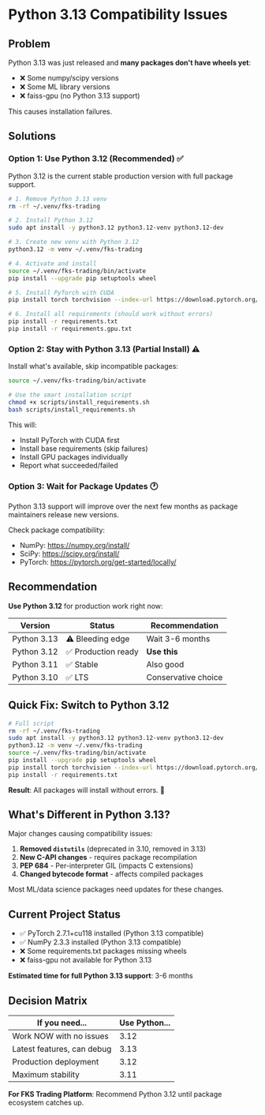 # Python 3.13 Compatibility Issues

## Problem

Python 3.13 was just released and **many packages don't have wheels yet**:

- ❌ Some numpy/scipy versions
- ❌ Some ML library versions
- ❌ faiss-gpu (no Python 3.13 support)

This causes installation failures.

## Solutions

### Option 1: Use Python 3.12 (Recommended) ✅

Python 3.12 is the current stable production version with full package support.

```bash
# 1. Remove Python 3.13 venv
rm -rf ~/.venv/fks-trading

# 2. Install Python 3.12
sudo apt install -y python3.12 python3.12-venv python3.12-dev

# 3. Create new venv with Python 3.12
python3.12 -m venv ~/.venv/fks-trading

# 4. Activate and install
source ~/.venv/fks-trading/bin/activate
pip install --upgrade pip setuptools wheel

# 5. Install PyTorch with CUDA
pip install torch torchvision --index-url https://download.pytorch.org/whl/cu118

# 6. Install all requirements (should work without errors)
pip install -r requirements.txt
pip install -r requirements.gpu.txt
```

### Option 2: Stay with Python 3.13 (Partial Install) ⚠️

Install what's available, skip incompatible packages:

```bash
source ~/.venv/fks-trading/bin/activate

# Use the smart installation script
chmod +x scripts/install_requirements.sh
bash scripts/install_requirements.sh
```

This will:

- Install PyTorch with CUDA first
- Install base requirements (skip failures)
- Install GPU packages individually
- Report what succeeded/failed

### Option 3: Wait for Package Updates 🕐

Python 3.13 support will improve over the next few months as package maintainers release new versions.

Check package compatibility:

- NumPy: https://numpy.org/install/
- SciPy: https://scipy.org/install/
- PyTorch: https://pytorch.org/get-started/locally/

## Recommendation

**Use Python 3.12** for production work right now:

| Version | Status | Recommendation |
|---------|--------|----------------|
| Python 3.13 | ⚠️ Bleeding edge | Wait 3-6 months |
| Python 3.12 | ✅ Production ready | **Use this** |
| Python 3.11 | ✅ Stable | Also good |
| Python 3.10 | ✅ LTS | Conservative choice |

## Quick Fix: Switch to Python 3.12

```bash
# Full script
rm -rf ~/.venv/fks-trading
sudo apt install -y python3.12 python3.12-venv python3.12-dev
python3.12 -m venv ~/.venv/fks-trading
source ~/.venv/fks-trading/bin/activate
pip install --upgrade pip setuptools wheel
pip install torch torchvision --index-url https://download.pytorch.org/whl/cu118
pip install -r requirements.txt
```

**Result**: All packages will install without errors. 🎉

## What's Different in Python 3.13?

Major changes causing compatibility issues:

1. **Removed `distutils`** (deprecated in 3.10, removed in 3.13)
2. **New C-API changes** - requires package recompilation
3. **PEP 684** - Per-interpreter GIL (impacts C extensions)
4. **Changed bytecode format** - affects compiled packages

Most ML/data science packages need updates for these changes.

## Current Project Status

- ✅ PyTorch 2.7.1+cu118 installed (Python 3.13 compatible)
- ✅ NumPy 2.3.3 installed (Python 3.13 compatible)
- ❌ Some requirements.txt packages missing wheels
- ❌ faiss-gpu not available for Python 3.13

**Estimated time for full Python 3.13 support**: 3-6 months

## Decision Matrix

| If you need... | Use Python... |
|---------------|---------------|
| Work NOW with no issues | 3.12 |
| Latest features, can debug | 3.13 |
| Production deployment | 3.12 |
| Maximum stability | 3.11 |

**For FKS Trading Platform**: Recommend Python 3.12 until package ecosystem catches up.
